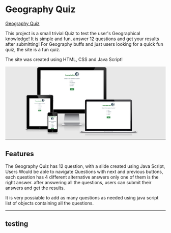 # Geography Quiz


[Geography Quiz](https://hijazi-alaa.github.io/Geography-Trivia-Quiz/)

This project is a small trivial Quiz to test the user's Geographical knowledge! It is simple and fun, answer 12 questions and get your results after submitting!
For Geography buffs and just users looking for a quick fun quiz, the site is a fun quiz.

The site was created using HTML, CSS and Java Script!

<img src="assets/images/responsive.jpg">


## Features

The Geography Quiz has 12 question, with a slide created using Java Script, Users Would be able to navigate Questions with next and previous buttons, each question has 4 different alternative answers only one of them is the right answer. after answering all the questions, users can submit their answers and get the results.

It is very possiable to add as many questions as needed using java script  list of objects containing all the questions.

<hr>

## testing

